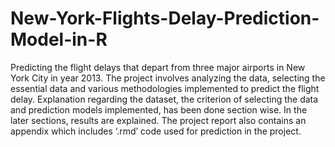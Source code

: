 # New-York-Flights-Delay-Prediction-Model-in-R
Predicting the flight delays that depart from three major airports in New York City in year 2013. 
The project involves analyzing the data, selecting the essential data and various methodologies implemented to predict the flight delay. Explanation regarding the dataset, the criterion of selecting the data and prediction models implemented, has been done section wise. 
In the later sections, results are explained. 
The project report also contains an appendix which includes ‘.rmd’ code used for prediction in the project.
